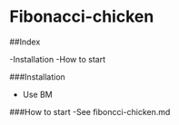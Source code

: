 # Fibonacci-chicken

##Index

-Installation
-How to start

###Installation
- Use BM

###How to start
-See fiboncci-chicken.md
